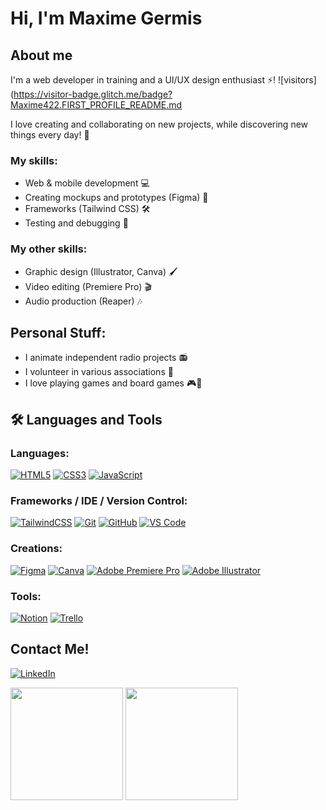 # Hi, I'm Maxime Germis

## About me

I'm a web developer in training and a UI/UX design enthusiast ⚡! 
![visitors](https://visitor-badge.glitch.me/badge?Maxime422.FIRST_PROFILE_README.md

I love creating and collaborating on new projects, while discovering new things every day! 🚀

### My skills:
* Web & mobile development 💻
* Creating mockups and prototypes (Figma) 🎨
* Frameworks (Tailwind CSS) 🛠️
* Testing and debugging 🐞

### My other skills:
* Graphic design (Illustrator, Canva) 🖌️
* Video editing (Premiere Pro) 🎬
* Audio production (Reaper) 🎶

## Personal Stuff:
- I animate independent radio projects 📻
- I volunteer in various associations 🤝
- I love playing games and board games 🎮🎲

## 🛠️ Languages and Tools

### Languages:

[![HTML5](https://img.shields.io/badge/HTML5-E34F26?style=for-the-badge&logo=html5&logoColor=white)](https://developer.mozilla.org/en-US/docs/Web/HTML)
[![CSS3](https://img.shields.io/badge/CSS3-1572B6?style=for-the-badge&logo=css3&logoColor=white)](https://developer.mozilla.org/en-US/docs/Web/CSS)
[![JavaScript](https://img.shields.io/badge/JavaScript-F7DF1E?style=for-the-badge&logo=javascript&logoColor=black)](https://developer.mozilla.org/en-US/docs/Web/JavaScript)
<!-- [![PHP](https://img.shields.io/badge/PHP-777BB4?style=for-the-badge&logo=php&logoColor=white)](https://www.php.net/) 
[![MySQL](https://img.shields.io/badge/MySQL-4479A1?style=for-the-badge&logo=mysql&logoColor=white)](https://www.mysql.com/) -->

### Frameworks / IDE / Version Control:

[![TailwindCSS](https://img.shields.io/badge/TailwindCSS-38B2AC?style=for-the-badge&logo=tailwind-css&logoColor=white)](https://tailwindcss.com/)
[![Git](https://img.shields.io/badge/Git-F05032?style=for-the-badge&logo=git&logoColor=white)](https://git-scm.com/)
[![GitHub](https://img.shields.io/badge/GitHub-181717?style=for-the-badge&logo=github&logoColor=white)](https://github.com/)
[![VS Code](https://img.shields.io/badge/VS_Code-007ACC?style=for-the-badge&logo=visual-studio-code&logoColor=white)](https://code.visualstudio.com/)

### Creations:

[![Figma](https://img.shields.io/badge/Figma-F24E1E?style=for-the-badge&logo=figma&logoColor=white)](https://www.figma.com/)
[![Canva](https://img.shields.io/badge/Canva-00C4CC?style=for-the-badge&logo=canva&logoColor=white)](https://www.canva.com/)
[![Adobe Premiere Pro](https://img.shields.io/badge/Premiere_Pro-9999FF?style=for-the-badge&logo=adobe-premiere-pro&logoColor=white)](https://www.adobe.com/fr/products/premiere.html)
[![Adobe Illustrator](https://img.shields.io/badge/Illustrator-FF9A00?style=for-the-badge&logo=adobe-illustrator&logoColor=white)](https://www.adobe.com/fr/products/illustrator.html)

### Tools:

[![Notion](https://img.shields.io/badge/Notion-000000?style=for-the-badge&logo=notion&logoColor=white)](https://www.notion.so/)
[![Trello](https://img.shields.io/badge/Trello-0052CC?style=for-the-badge&logo=trello&logoColor=white)](https://trello.com/)

## Contact Me!  
[![LinkedIn](https://img.shields.io/badge/LinkedIn-0A66C2?style=for-the-badge&logo=linkedin&logoColor=white)](https://www.linkedin.com/in/maxime-germis/)

<!-- Uncomment and add your links for other networks -->
<!-- [![Website](https://img.shields.io/badge/Website-FF5722?style=for-the-badge&logo=google-chrome&logoColor=white)](...) -->
<!-- [![Instagram](https://img.shields.io/badge/Instagram-E4405F?style=for-the-badge&logo=instagram&logoColor=white)](...) -->
<!-- [![Behance](https://img.shields.io/badge/Behance-1769FF?style=for-the-badge&logo=behance&logoColor=white)](...) -->

<img height="180em" src="https://github-readme-stats.vercel.app/api?username=Maxime422&show_icons=true&hide_border=true&count_private=true&include_all_commits=true&theme=dark&hide=prs&langs_count=10" /> <img height="180em" src="https://github-readme-stats.vercel.app/api/top-langs/?username=Maxime422&&show_icons=true&count_private=true&theme=dark&hide_border=true" />
